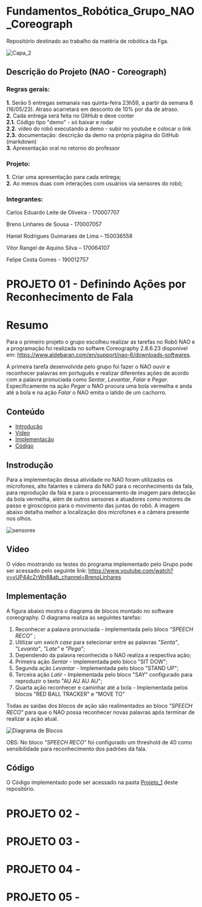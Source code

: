 # Fundamentos_Robótica_Grupo_NAO_Coreograph

Repositório destinado ao trabalho da matéria de robótica da Fga. 

![Capa_2](https://github.com/lara-unb/Fundamentos_Robotica_NAO_Coreograph/assets/89438448/25f95502-38bd-492a-8fb4-6931fe6f2074)

## Descrição do Projeto (NAO - Coreograph)  

### Regras gerais:  
**1.** Serão 5 entregas semanais nas quinta-feira 23h59, a partir da semana 8 (16/05/23). Atraso acarretará em desconto de 10% por dia de atraso.  
**2.** Cada entrega será feita no GitHub e deve conter  
  **2.1.** Código tipo "demo" - só baixar e rodar  
  **2.2.** vídeo do robô executando a demo - subir no youtube e colocar o link 
  **2.3.** documentação: descrição da demo na própria página do GitHub (markdown)  
**3.** Apresentação oral no retorno do professor 

### Projeto:
**1.** Criar uma apresentação para cada entrega;  
**2.** Ao menos duas com interações com usuários via sensores do robô;

### Integrantes:
Carlos Eduardo Leite de Oliveira - 170007707 

Breno Linhares de Sousa - 170007057

Haniel Rodrigues Guimaraes de Lima – 150036558

Vitor Rangel de Aquino Silva – 170064107

Felipe Costa Gomes - 190012757

# PROJETO 01 - Definindo Ações por Reconhecimento de Fala 

# Resumo

Para o primeiro projeto o grupo escolheu realizar as tarefas no Robô NAO e a programação foi realizada no softwre Coreography 2.8.6.23  disponível em: https://www.aldebaran.com/en/support/nao-6/downloads-softwares.

A primeira tarefa desenvolvida pelo grupo foi fazer o NAO ouvir e reconhecer palavras em português e realizar diferentes ações de acordo com a palavra pronuciada como *Sentar*, *Levantar*, *Falar* e *Pegar*. Especificamente na ação *Pegar* o NAO procura uma bola vermelha e anda até a bola e na ação *Falar* o NAO emita o latido de um cachorro.

## Conteúdo

- [Introdução](#1)
- [Video](#2)
- [Implementação](#3)
- [Código](#3)

<a id='1'></a>

## Instrodução

Para a implementação dessa atividade no NAO foram utilizados os microfones, alto falantes e câmera do NAO para o reconhecimento da fala, para reprodução da fala e para o processamento de imagem para detecção da bola vermelha, além de outros sensores e atuadores como motores de passo e giroscópios para o movimento das juntas do robô. A imagem abaixo detalha melhor a localização dos microfones e a câmera presente nos olhos. 

![sensores](https://github.com/themestrre/Grupo-NAO-Coreograph-/assets/89438448/39ac133a-d499-4dd6-be05-ccbe49dafa61)


<a id='2'></a>
## Vídeo

O vídeo mostrando os testes do programa implementado pelo Grupo pode ser acessado pelo seguinte link: https://www.youtube.com/watch?v=vUP44cZrWn8&ab_channel=BrenoLinhares

<a id='3'></a>
## Implementação

A figura abaixo mostra o diagrama de blocos montado no software coreography. O diagrama realiza as seguintes tarefas:

1. Reconhecer a palavra pronuciada - implementada pelo bloco *"SPEECH RECO"* ;
2. Utilizar um *swich case* para selecionar entre as palavras *"Senta"*, "*Levanta"*, *"Late"* e *"Pega"*;
3. Dependendo da palavra reconhecida o NAO realiza a respectiva ação;
4. Primeira ação *Sentar* - implementada pelo bloco "SIT DOW";
5. Segunda ação *Levantar* - Implementada pelo bloco "STAND UP";
6. Terceira ação *Latir* - Implementada pelo bloco "SAY" configurado para reproduzir o texto "AU AU AU AU";
7. Quarta ação reconhecer e caminhar até a bola - Implementada pelos blocos "RED BALL TRACKER" e "MOVE TO"

Todas as saídas dos blocos de ação são realimentados ao bloco *"SPEECH RECO"* para que o NAO possa reconhecer novas palavras após terminar de realizar a ação atual. 

![Diagrama de Blocos](https://github.com/themestrre/Grupo-NAO-Coreograph-/assets/89438448/9d785fe5-d8f0-4762-9b52-f985a150fd5c)

OBS: No bloco *"SPEECH RECO"* foi configurado um threshold de 40 como sensibilidade para reconhecimento dos padrões da fala.

<a id='4'></a>
## Código
O Código implementado pode ser acessado na pasta [Projeto_1](https://github.com/themestrre/Grupo-NAO-Coreograph-/tree/main/PROJETO_1) deste repositório. 



# PROJETO 02 - 

# PROJETO 03 - 

# PROJETO 04 - 

# PROJETO 05 - 
